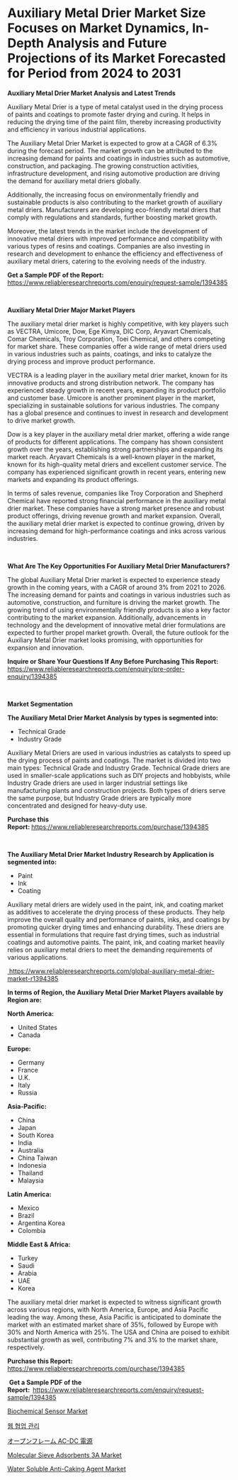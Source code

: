 <p><h1>Auxiliary Metal Drier Market Size Focuses on Market Dynamics, In-Depth Analysis and Future Projections of its Market Forecasted for Period from 2024 to 2031</h1></p><p><strong>Auxiliary Metal Drier Market Analysis and Latest Trends</strong></p>
<p><p>Auxiliary Metal Drier is a type of metal catalyst used in the drying process of paints and coatings to promote faster drying and curing. It helps in reducing the drying time of the paint film, thereby increasing productivity and efficiency in various industrial applications.</p><p>The Auxiliary Metal Drier Market is expected to grow at a CAGR of 6.3% during the forecast period. The market growth can be attributed to the increasing demand for paints and coatings in industries such as automotive, construction, and packaging. The growing construction activities, infrastructure development, and rising automotive production are driving the demand for auxiliary metal driers globally.</p><p>Additionally, the increasing focus on environmentally friendly and sustainable products is also contributing to the market growth of auxiliary metal driers. Manufacturers are developing eco-friendly metal driers that comply with regulations and standards, further boosting market growth.</p><p>Moreover, the latest trends in the market include the development of innovative metal driers with improved performance and compatibility with various types of resins and coatings. Companies are also investing in research and development to enhance the efficiency and effectiveness of auxiliary metal driers, catering to the evolving needs of the industry.</p></p>
<p><strong>Get a Sample PDF of the Report:&nbsp;</strong> <a href="https://www.reliableresearchreports.com/enquiry/request-sample/1394385">https://www.reliableresearchreports.com/enquiry/request-sample/1394385</a></p>
<p>&nbsp;</p>
<p><strong>Auxiliary Metal Drier Major Market Players</strong></p>
<p><p>The auxiliary metal drier market is highly competitive, with key players such as VECTRA, Umicore, Dow, Ege Kimya, DIC Corp, Aryavart Chemicals, Comar Chemicals, Troy Corporation, Toei Chemical, and others competing for market share. These companies offer a wide range of metal driers used in various industries such as paints, coatings, and inks to catalyze the drying process and improve product performance.</p><p>VECTRA is a leading player in the auxiliary metal drier market, known for its innovative products and strong distribution network. The company has experienced steady growth in recent years, expanding its product portfolio and customer base. Umicore is another prominent player in the market, specializing in sustainable solutions for various industries. The company has a global presence and continues to invest in research and development to drive market growth.</p><p>Dow is a key player in the auxiliary metal drier market, offering a wide range of products for different applications. The company has shown consistent growth over the years, establishing strong partnerships and expanding its market reach. Aryavart Chemicals is a well-known player in the market, known for its high-quality metal driers and excellent customer service. The company has experienced significant growth in recent years, entering new markets and expanding its product offerings.</p><p>In terms of sales revenue, companies like Troy Corporation and Shepherd Chemical have reported strong financial performance in the auxiliary metal drier market. These companies have a strong market presence and robust product offerings, driving revenue growth and market expansion. Overall, the auxiliary metal drier market is expected to continue growing, driven by increasing demand for high-performance coatings and inks across various industries.</p></p>
<p>&nbsp;</p>
<p><strong>What Are The Key Opportunities For Auxiliary Metal Drier Manufacturers?</strong></p>
<p><p>The global Auxiliary Metal Drier market is expected to experience steady growth in the coming years, with a CAGR of around 3% from 2021 to 2026. The increasing demand for paints and coatings in various industries such as automotive, construction, and furniture is driving the market growth. The growing trend of using environmentally friendly products is also a key factor contributing to the market expansion. Additionally, advancements in technology and the development of innovative metal drier formulations are expected to further propel market growth. Overall, the future outlook for the Auxiliary Metal Drier market looks promising, with opportunities for expansion and innovation.</p></p>
<p><strong>Inquire or Share Your Questions If Any Before Purchasing This Report:</strong> <a href="https://www.reliableresearchreports.com/enquiry/pre-order-enquiry/1394385">https://www.reliableresearchreports.com/enquiry/pre-order-enquiry/1394385</a></p>
<p>&nbsp;</p>
<p><strong>Market Segmentation</strong></p>
<p><strong>The Auxiliary Metal Drier Market Analysis by types is segmented into:</strong></p>
<p><ul><li>Technical Grade</li><li>Industry Grade</li></ul></p>
<p><p>Auxiliary Metal Driers are used in various industries as catalysts to speed up the drying process of paints and coatings. The market is divided into two main types: Technical Grade and Industry Grade. Technical Grade driers are used in smaller-scale applications such as DIY projects and hobbyists, while Industry Grade driers are used in larger industrial settings like manufacturing plants and construction projects. Both types of driers serve the same purpose, but Industry Grade driers are typically more concentrated and designed for heavy-duty use.</p></p>
<p><strong>Purchase this Report:&nbsp;</strong><a href="https://www.reliableresearchreports.com/purchase/1394385">https://www.reliableresearchreports.com/purchase/1394385</a></p>
<p>&nbsp;</p>
<p><strong>The Auxiliary Metal Drier Market Industry Research by Application is segmented into:</strong></p>
<p><ul><li>Paint</li><li>Ink</li><li>Coating</li></ul></p>
<p><p>Auxiliary metal driers are widely used in the paint, ink, and coating market as additives to accelerate the drying process of these products. They help improve the overall quality and performance of paints, inks, and coatings by promoting quicker drying times and enhancing durability. These driers are essential in formulations that require fast drying times, such as industrial coatings and automotive paints. The paint, ink, and coating market heavily relies on auxiliary metal driers to meet the demanding requirements of various applications.</p></p>
<p><a href="https://www.reliableresearchreports.com/global-auxiliary-metal-drier-market-r1394385">&nbsp;https://www.reliableresearchreports.com/global-auxiliary-metal-drier-market-r1394385</a></p>
<p><strong>In terms of Region, the Auxiliary Metal Drier Market Players available by Region are:</strong></p>
<p>
    <p> <strong> North America: </strong>
        <ul>
            <li>United States</li>
            <li>Canada</li>
        </ul>
        </p> 
    <p> <strong> Europe: </strong>
        <ul>
            <li>Germany</li>
            <li>France</li>
            <li>U.K.</li>
            <li>Italy</li>
            <li>Russia</li>
        </ul>
        </p> 
    <p> <strong> Asia-Pacific: </strong>
        <ul>
            <li>China</li>
            <li>Japan</li>
            <li>South Korea</li>
            <li>India</li>
            <li>Australia</li>
            <li>China Taiwan</li>
            <li>Indonesia</li>
            <li>Thailand</li>
            <li>Malaysia</li>
        </ul>
        </p> 
    <p> <strong> Latin America: </strong>
        <ul>
            <li>Mexico</li>
            <li>Brazil</li>
            <li>Argentina Korea</li>
            <li>Colombia</li>
        </ul>
        </p> 
    <p> <strong> Middle East & Africa: </strong>
        <ul>
            <li>Turkey</li>
            <li>Saudi</li>
            <li>Arabia</li>
            <li>UAE</li>
            <li>Korea</li>
        </ul>
    </p>
    </p>
<p><p>The auxiliary metal drier market is expected to witness significant growth across various regions, with North America, Europe, and Asia Pacific leading the way. Among these, Asia Pacific is anticipated to dominate the market with an estimated market share of 35%, followed by Europe with 30% and North America with 25%. The USA and China are poised to exhibit substantial growth as well, contributing 7% and 3% to the market share, respectively.</p></p>
<p><strong>Purchase this Report: </strong><a href="https://www.reliableresearchreports.com/purchase/1394385">https://www.reliableresearchreports.com/purchase/1394385</a></p>
<p>&nbsp;<strong>Get a Sample PDF of the Report:&nbsp;&nbsp;</strong><a href="https://www.reliableresearchreports.com/enquiry/request-sample/1394385">https://www.reliableresearchreports.com/enquiry/request-sample/1394385</a></p>
<p><strong></strong></p>
<p><p><a href="https://issuu.com/reportprime-2/docs/biochemical-sensor-market-size-2030.pptx">Biochemical Sensor Market</a></p><p><a href="https://github.com/AidenReinger/Market-Research-Report-List-1/blob/main/210636782361.md">웹 협업 관리</a></p><p><a href="https://github.com/mm14022023/Market-Research-Report-List-1/blob/main/985508589754.md">オープンフレーム AC-DC 電源</a></p><p><a href="https://github.com/dx0328/Market-Research-Report-List-2/blob/main/molecular-sieve-adsorbents-3a-market.md">Molecular Sieve Adsorbents 3A Market</a></p><p><a href="https://github.com/juancolorado15/Market-Research-Report-List-2/blob/main/water-soluble-anti-caking-agent-market.md">Water Soluble Anti-Caking Agent Market</a></p></p>